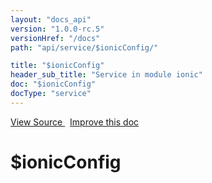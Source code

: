 ```yaml
---
layout: "docs_api"
version: "1.0.0-rc.5"
versionHref: "/docs"
path: "api/service/$ionicConfig/"

title: "$ionicConfig"
header_sub_title: "Service in module ionic"
doc: "$ionicConfig"
docType: "service"
---
```


<div class="improve-docs">
  <a href='http://github.com/driftyco/ionic/tree/master/js/angular/service/ionicConfig.js#L608'>
    View Source
  </a>
  &nbsp;
  <a href='http://github.com/driftyco/ionic/edit/master/js/angular/service/ionicConfig.js#L608'>
    Improve this doc
  </a>
</div>




<h1 class="api-title">

  $ionicConfig



</h1>
















  

  
  
  






